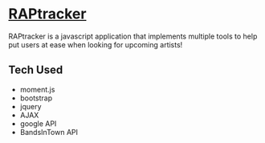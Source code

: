 # [RAPtracker](https://jmurry2014.github.io/RAPtracker/)

RAPtracker is a javascript application that implements multiple tools to help put users at ease when looking for upcoming artists!



## Tech Used
* moment.js
* bootstrap
* jquery
* AJAX
* google API
* BandsInTown API

